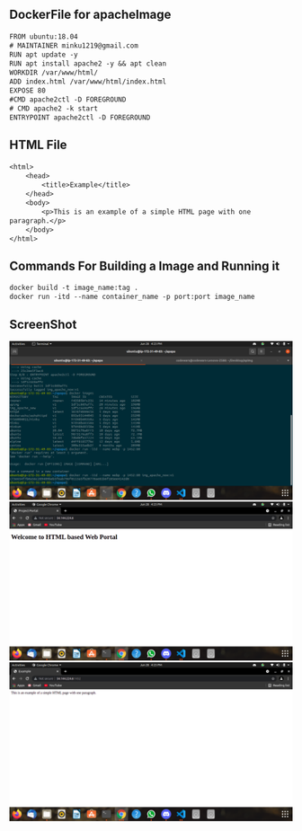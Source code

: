 ## DockerFile for apacheImage ##



```
FROM ubuntu:18.04
# MAINTAINER minku1219@gmail.com
RUN apt update -y
RUN apt install apache2 -y && apt clean
WORKDIR /var/www/html/
ADD index.html /var/www/html/index.html
EXPOSE 80
#CMD apache2ctl -D FOREGROUND
# CMD apache2 -k start
ENTRYPOINT apache2ctl -D FOREGROUND
```



## HTML File ##



```
<html>
    <head>
        <title>Example</title>
    </head>
    <body>
        <p>This is an example of a simple HTML page with one paragraph.</p>
    </body>
</html>
```



## Commands For Building a Image and Running it ##



```
docker build -t image_name:tag .
docker run -itd --name container_name -p port:port image_name
```



## ScreenShot ##



<img src="Apche_Img.png">



<img src="Port.png">



<img src="PortForwarding.png">


